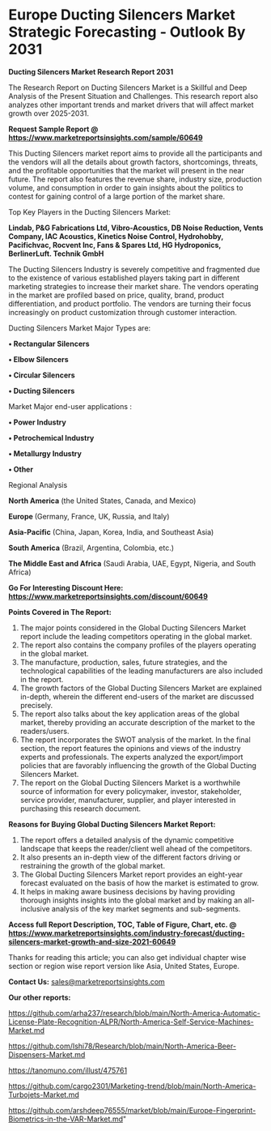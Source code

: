 # Europe Ducting Silencers Market Strategic Forecasting - Outlook By 2031

<strong>Ducting Silencers Market Research Report 2031</strong>

The Research Report on Ducting Silencers Market is a Skillful and Deep Analysis of the Present Situation and Challenges. This research report also analyzes other important trends and market drivers that will affect market growth over 2025-2031.

<strong>Request Sample Report @ <a href=https://www.marketreportsinsights.com/sample/60649>https://www.marketreportsinsights.com/sample/60649</a></strong>

This Ducting Silencers market report aims to provide all the participants and the vendors will all the details about growth factors, shortcomings, threats, and the profitable opportunities that the market will present in the near future. The report also features the revenue share, industry size, production volume, and consumption in order to gain insights about the politics to contest for gaining control of a large portion of the market share.

Top Key Players in the Ducting Silencers Market:

<strong>Lindab, P&G Fabrications Ltd, Vibro-Acoustics, DB Noise Reduction, Vents Company, IAC Acoustics, Kinetics Noise Control, Hydrohobby, Pacifichvac, Rocvent Inc, Fans & Spares Ltd, HG Hydroponics, BerlinerLuft. Technik GmbH</strong>

The Ducting Silencers Industry is severely competitive and fragmented due to the existence of various established players taking part in different marketing strategies to increase their market share. The vendors operating in the market are profiled based on price, quality, brand, product differentiation, and product portfolio. The vendors are turning their focus increasingly on product customization through customer interaction.

Ducting Silencers Market Major Types are:

<strong>• Rectangular Silencers

• Elbow Silencers

• Circular Silencers

• Ducting Silencers</strong>

Market Major end-user applications :

<strong>• Power Industry

• Petrochemical Industry

• Metallurgy Industry

• Other</strong>

Regional Analysis

</u><strong><b>North America</b></strong> (the United States, Canada, and Mexico)

<strong><b>Europe </b></strong>(Germany, France, UK, Russia, and Italy)

<strong><b>Asia-Pacific</b></strong> (China, Japan, Korea, India, and Southeast Asia)

<strong><b>South America</b></strong> (Brazil, Argentina, Colombia, etc.)

<strong><b>The Middle East and Africa</b></strong> (Saudi Arabia, UAE, Egypt, Nigeria, and South Africa)

<strong>Go For Interesting Discount Here: <a href=https://www.marketreportsinsights.com/discount/60649>https://www.marketreportsinsights.com/discount/60649</a></strong>

<strong>Points Covered in The Report:</strong>
<ol>
  <li>The major points considered in the Global Ducting Silencers Market report include the leading competitors operating in the global market.</li>
  <li>The report also contains the company profiles of the players operating in the global market.</li>
  <li>The manufacture, production, sales, future strategies, and the technological capabilities of the leading manufacturers are also included in the report.</li>
  <li>The growth factors of the Global Ducting Silencers Market are explained in-depth, wherein the different end-users of the market are discussed precisely.</li>
  <li>The report also talks about the key application areas of the global market, thereby providing an accurate description of the market to the readers/users.</li>
  <li>The report incorporates the SWOT analysis of the market. In the final section, the report features the opinions and views of the industry experts and professionals. The experts analyzed the export/import policies that are favorably influencing the growth of the Global Ducting Silencers Market.</li>
  <li>The report on the Global Ducting Silencers Market is a worthwhile source of information for every policymaker, investor, stakeholder, service provider, manufacturer, supplier, and player interested in purchasing this research document.</li>
</ol>
<strong>Reasons for Buying Global Ducting Silencers Market Report:</strong>

<ol>
  <li>The report offers a detailed analysis of the dynamic competitive landscape that keeps the reader/client well ahead of the competitors.</li>
  <li>It also presents an in-depth view of the different factors driving or restraining the growth of the global market.</li>
  <li>The Global Ducting Silencers Market report provides an eight-year forecast evaluated on the basis of how the market is estimated to grow.</li>
  <li>It helps in making aware business decisions by having providing thorough insights insights into the global market and by making an all-inclusive analysis of the key market segments and sub-segments.</li>
</ol>
<strong>Access full Report Description, TOC, Table of Figure, Chart, etc. @ <a href=https://www.marketreportsinsights.com/industry-forecast/ducting-silencers-market-growth-and-size-2021-60649>https://www.marketreportsinsights.com/industry-forecast/ducting-silencers-market-growth-and-size-2021-60649</a></strong>


Thanks for reading this article; you can also get individual chapter wise section or region wise report version like Asia, United States, Europe.

<strong>Contact Us:</strong>
sales@marketreportsinsights.com

<strong>Our other reports:</strong>

<a href=https://github.com/arha237/research/blob/main/North-America-Automatic-License-Plate-Recognition-ALPR/North-America-Self-Service-Machines-Market.md>https://github.com/arha237/research/blob/main/North-America-Automatic-License-Plate-Recognition-ALPR/North-America-Self-Service-Machines-Market.md</a>

<a href=https://github.com/Ishi78/Research/blob/main/North-America-Beer-Dispensers-Market.md>https://github.com/Ishi78/Research/blob/main/North-America-Beer-Dispensers-Market.md</a>

<a href=https://tanomuno.com/illust/475761>https://tanomuno.com/illust/475761</a>

<a href=https://github.com/cargo2301/Marketing-trend/blob/main/North-America-Turbojets-Market.md>https://github.com/cargo2301/Marketing-trend/blob/main/North-America-Turbojets-Market.md</a>

<a href=https://github.com/arshdeep76555/market/blob/main/Europe-Fingerprint-Biometrics-in-the-VAR-Market.md>https://github.com/arshdeep76555/market/blob/main/Europe-Fingerprint-Biometrics-in-the-VAR-Market.md</a>"

